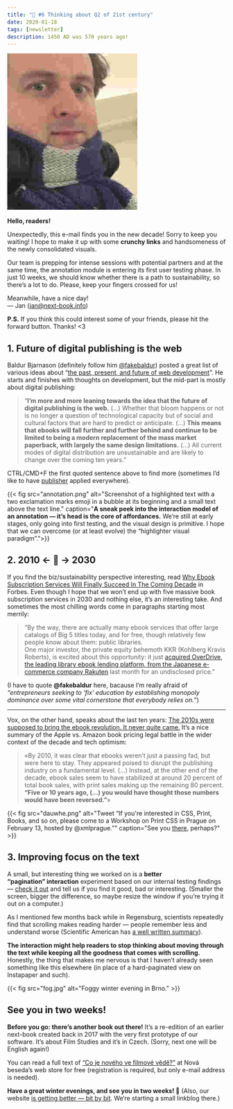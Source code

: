 ```yaml
---
title: "💌 #6 Thinking about Q2 of 21st century"
date: 2020-01-18
tags: [newsletter]
description: 1450 AD was 570 years ago!
---
```


<img src="me.jpg" class="me">

**Hello, readers!**

Unexpectedly, this e-mail finds you in the new decade! Sorry to keep you waiting! I hope to make it up with some **crunchy links** and handsomeness of the newly consolidated visuals.

Our team is prepping for intense sessions with potential partners and at the same time, the annotation module is entering its first user testing phase. In just 10 weeks, we should know whether there is a path to sustainability, so there’s a lot to do. Please, keep your fingers crossed for us!

Meanwhile, have a nice day!  
— Jan ([jan@next-book.info](mailto:jan@next-book.info))

**P.S.** If you think this could interest some of your friends, please hit the forward button. Thanks! <3

## 1\. Future of digital publishing is the web

Baldur Bjarnason (definitely follow him [@fakebaldur](https://twitter.com/fakebaldur)) posted a great list of various ideas about “[the past, present, and future of web development](https://www.baldurbjarnason.com/past-present-future-web/)”. He starts and finishes with thoughts on development, but the mid-part is mostly about digital publishing:

> “**I’m more and more leaning towards the idea that the future of digital publishing is the web.** (…) Whether that bloom happens or not is no longer a question of technological capacity but of social and cultural factors that are hard to predict or anticipate. (…) **This means that ebooks will fall further and further behind and continue to be limited to being a modern replacement of the mass market paperback, with largely the same design limitations.** (…) All current modes of digital distribution are unsustainable and are likely to change over the coming ten years.”

CTRL/CMD+F the first quoted sentence above to find more (sometimes I’d like to have [publisher](https://next-book.github.io/publisher/) applied everywhere).

{{< fig
  src="annotation.png"
  alt="Screenshot of a highlighted text with a two exclamation marks emoji in a bubble at its beginning and a small text above the text line."
  caption="**A sneak peek into the interaction model of an annotation — it’s head is the core of affordances.** We’re still at early stages, only going into first testing, and the visual design is primitive. I hope that we can overcome (or at least evolve) the “highlighter visual paradigm”.">}}

## 2\. 2010 ← 📖 → 2030

If you find the biz/sustainability perspective interesting, read [Why Ebook Subscription Services Will Finally Succeed In The Coming Decade](https://www.forbes.com/sites/billrosenblatt/2020/01/03/why-ebook-subscription-services-will-finally-succeed-in-the-coming-decade/) in Forbes. Even though I hope that we won’t end up with five massive book subscription services in 2030 and nothing else, it’s an interesting take. And sometimes the most chilling words come in paragraphs starting most merrily:

> “By the way, there are actually many ebook services that offer large catalogs of Big 5 titles today, and for free, though relatively few people know about them: public libraries.  
> One major investor, the private equity behemoth KKR (Kohlberg Kravis Roberts), is excited about this opportunity: it just [acquired OverDrive, the leading library ebook lending platform, from the Japanese e-commerce company Rakuten](https://www.businesswire.com/news/home/20191224005160/en/KKR-Acquire-Leading-Digital-Reading-Platform-OverDrive) last month for an undisclosed price.”

(I have to quote **@fakebaldur** here, bacause I’m really afraid of _“entrepreneurs seeking to ‘fix’ education by establishing monopoly dominance over some vital cornerstone that everybody relies on._”)

---

Vox, on the other hand, speaks about the last ten years: [The 2010s were supposed to bring the ebook revolution. It never quite came.](https://www.vox.com/culture/2019/12/23/20991659/ebook-amazon-kindle-ereader-department-of-justice-publishing-lawsuit-apple-ipad) It’s a nice summary of the Apple vs. Amazon book pricing legal battle in the wider context of the decade and tech optimism:

> «By 2010, it was clear that ebooks weren’t just a passing fad, but were here to stay. They appeared poised to disrupt the publishing industry on a fundamental level. (…) Instead, at the other end of the decade, ebook sales seem to have stabilized at around 20 percent of total book sales, with print sales making up the remaining 80 percent. **“Five or 10 years ago, (…) you would have thought those numbers would have been reversed.”**»

{{< fig
  src="dauwhe.png"
  alt="Tweet “If you're interested in CSS, Print, Books, and so on, please come to a Workshop on Print CSS in Prague on February 13, hosted by @xmlprague.”"
  caption="See you [there](https://twitter.com/dauwhe/status/1217144630933889025), perhaps?" >}}

## 3\. Improving focus on the text

A small, but interesting thing we worked on is a **better “pagination” interaction** experiment based on our internal testing findings — [check it out](https://tmp.jan-martinek.com/test2.html) and tell us if you find it good, bad or interesting. (Smaller the screen, bigger the difference, so maybe resize the window if you’re trying it out on a computer.)

As I mentioned few months back while in Regensburg, scientists repeatedly find that scrolling makes reading harder — people remember less and understand worse (Scientific American has [a well written summary](https://www.scientificamerican.com/article/reading-paper-screens/)).

**The interaction might help readers to stop thinking about moving through the text while keeping all the goodness that comes with scrolling.** Honestly, the thing that makes me nervous is that I haven’t already seen something like this elsewhere (in place of a hard-paginated view on Instapaper and such).

{{< fig
  src="fog.jpg"
  alt="Foggy winter evening in Brno." >}}

## See you in two weeks!

**Before you go: there’s another book out there!** It’s a re-edition of an earlier next-book created back in 2017 with the very first prototype of our software. It’s about Film Studies and it’s in Czech. (Sorry, next one will be English again!)

You can read a full text of [“Co je nového ve filmové vědě?”](https://www.novabeseda.cz/book/co-je-noveho-ve-filmove-vede) at Nová beseda’s web store for free (registration is required, but only e-mail address is needed).

**Have a great winter evenings, and see you in two weeks! 🤞** (Also, our website [is getting better — bit by bit](https://www.next-book.info). We‘re starting a small linkblog there.)
